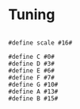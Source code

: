 # Tuning

```scenario oscilla

#define scale #16#

#define C #0#
#define D #3#
#define E #6#
#define F #7#
#define G #10#
#define A #13#
#define B #15#

```
